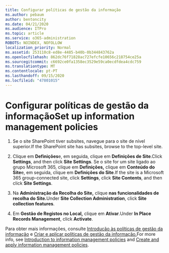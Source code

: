 ```yaml
---
title: Configurar políticas de gestão da informação
ms.author: pebaum
author: bentoncity
ms.date: 04/21/2020
ms.audience: ITPro
ms.topic: article
ms.service: o365-administration
ROBOTS: NOINDEX, NOFOLLOW
localization_priority: Normal
ms.assetid: 253110c8-ed8e-4485-b40b-0b344843762a
ms.openlocfilehash: 862dc76f71828ac727efcfe10656c218754ce25a
ms.sourcegitcommit: c6692ce0fa1358ec3529e59ca0ecdfdea4cdc759
ms.translationtype: MT
ms.contentlocale: pt-PT
ms.lasthandoff: 09/15/2020
ms.locfileid: "47801015"
---
```

# <a name="set-up-information-management-policies"></a><span data-ttu-id="7853c-102">Configurar políticas de gestão da informação</span><span class="sxs-lookup"><span data-stu-id="7853c-102">Set up information management policies</span></span>

1. <span data-ttu-id="7853c-103">Se o site SharePoint tiver subsites, navegue para o site de nível superior.</span><span class="sxs-lookup"><span data-stu-id="7853c-103">If the SharePoint site has subsites, browse to the top-level site.</span></span>
    
2. <span data-ttu-id="7853c-104">Clique em **Definições**e, em seguida, clique em **Definições de Site**.</span><span class="sxs-lookup"><span data-stu-id="7853c-104">Click **Settings**, and then click **Site Settings**.</span></span> <span data-ttu-id="7853c-105">Se o site for um site ligado ao grupo Microsoft 365, clique em **Definições,** clique em **Conteúdo do Site**e, em seguida, clique em **Definições do Site**.</span><span class="sxs-lookup"><span data-stu-id="7853c-105">If the site is a Microsoft 365 group-connected site, click **Settings**, click **Site Contents**, and then click **Site Settings**.</span></span>
    
3. <span data-ttu-id="7853c-106">Na **Administração da Recolha do Site,** clique **nas funcionalidades de recolha do Site.**</span><span class="sxs-lookup"><span data-stu-id="7853c-106">Under **Site Collection Administration**, click **Site collection features**.</span></span>
    
4. <span data-ttu-id="7853c-107">Em **Gestão de Registos no Local,** clique em **Ativar**.</span><span class="sxs-lookup"><span data-stu-id="7853c-107">Under **In Place Records Management**, click **Activate**.</span></span>
    
<span data-ttu-id="7853c-108">Para obter mais informações, consulte [Introdução às políticas de gestão da informação](https://go.microsoft.com/fwlink/?linkid=404239) e [Criar e aplicar políticas de gestão da informação.](https://go.microsoft.com/fwlink/?linkid=2003916)</span><span class="sxs-lookup"><span data-stu-id="7853c-108">For more info, see [Introduction to information management policies](https://go.microsoft.com/fwlink/?linkid=404239) and [Create and apply information management policies](https://go.microsoft.com/fwlink/?linkid=2003916).</span></span>
  

